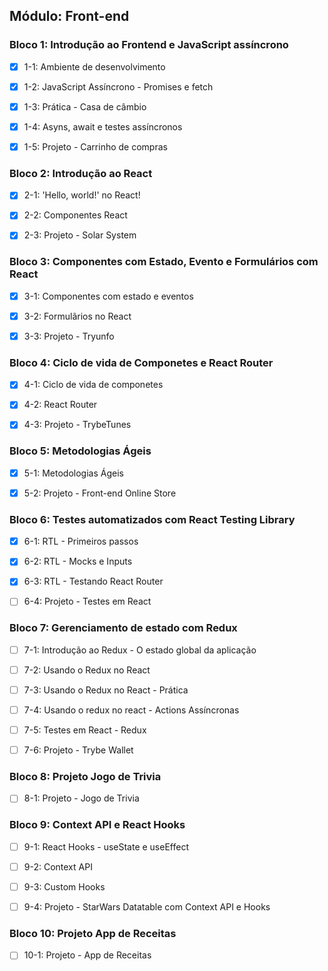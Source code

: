 ## Módulo: Front-end

### Bloco 1: Introdução ao Frontend e JavaScript assíncrono

- [X] 1-1: Ambiente de desenvolvimento

- [X] 1-2:  JavaScript Assíncrono - Promises e fetch

- [X] 1-3: Prática - Casa de câmbio

- [X] 1-4: Asyns, await e testes assíncronos

- [X] 1-5: Projeto - Carrinho de compras

### Bloco 2: Introdução ao React

- [X] 2-1: 'Hello, world!' no React!

- [X] 2-2:  Componentes React

- [X] 2-3: Projeto - Solar System

### Bloco 3: Componentes com Estado, Evento e Formulários com React

- [X] 3-1: Componentes com estado e eventos

- [X] 3-2:  Formulãrios no React

- [X] 3-3: Projeto - Tryunfo

### Bloco 4: Ciclo de vida de Componetes e React Router

- [X] 4-1: Ciclo de vida de componetes

- [X] 4-2:  React Router

- [X] 4-3: Projeto - TrybeTunes

### Bloco 5: Metodologias Ágeis

- [X] 5-1: Metodologias Ágeis

- [X] 5-2: Projeto - Front-end Online Store

### Bloco 6: Testes automatizados com React Testing Library

- [X] 6-1: RTL - Primeiros passos

- [X] 6-2: RTL - Mocks e Inputs

- [X] 6-3: RTL - Testando React Router

- [ ] 6-4: Projeto - Testes em React

### Bloco 7: Gerenciamento de estado com Redux


- [ ] 7-1: Introdução ao Redux - O estado global da aplicação

- [ ] 7-2: Usando o Redux no React

- [ ] 7-3: Usando o Redux no React - Prática

- [ ] 7-4: Usando o redux no react - Actions Assíncronas

- [ ] 7-5: Testes em React - Redux

- [ ] 7-6: Projeto - Trybe Wallet

### Bloco 8: Projeto Jogo de Trivia

- [ ] 8-1: Projeto - Jogo de Trivia

### Bloco 9: Context API e React Hooks

- [ ] 9-1: React Hooks - useState e useEffect

- [ ] 9-2: Context API

- [ ] 9-3: Custom Hooks

- [ ] 9-4: Projeto - StarWars Datatable com Context API e Hooks

### Bloco 10: Projeto App de Receitas

- [ ] 10-1: Projeto - App de Receitas